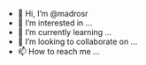 - 👋 Hi, I’m @madrosr
- 👀 I’m interested in ...
- 🌱 I’m currently learning ...
- 💞️ I’m looking to collaborate on ...
- 📫 How to reach me ...

<!---
madrosr/madrosr is a ✨ special ✨ repository because its `README.md` (this file) appears on your GitHub profile.
You can click the Preview link to take a look at your changes.
--->
